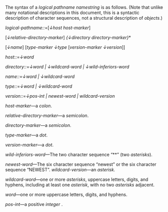  

The syntax of a *logical pathname namestring* is as follows. (Note that unlike many notational descriptions in this document, this is a syntactic description of character sequences, not a structural description of *objects*.) 

*logical-pathname::*=[*↓host host-marker*] 

[*↓relative-directory-marker*] *\{↓directory directory-marker\}*\* 

[*↓name*] [*type-marker ↓type* [*version-marker ↓version*]] 

*host::*=*↓word* 

*directory::*=*↓word | ↓wildcard-word | ↓wild-inferiors-word* 

*name::*=*↓word | ↓wildcard-word* 

*type::*=*↓word | ↓wildcard-word* 

*version::*=*↓pos-int | newest-word | wildcard-version* 

*host-marker*—a *colon*. 

*relative-directory-marker*—a *semicolon*. 

*directory-marker*—a *semicolon*. 

*type-marker*—a *dot*. 

*version-marker*—a *dot*. 

*wild-inferiors-word*—The two character sequence “\*\*” (two *asterisks*). 

*newest-word*—The six character sequence “newest” or the six character sequence “NEWEST”. *wildcard-version*—an *asterisk*. 

*wildcard-word*—one or more *asterisks*, uppercase letters, digits, and hyphens, including at least one *asterisk*, with no two *asterisks* adjacent. 

*word*—one or more uppercase letters, digits, and hyphens. 

*pos-int*—a positive *integer* . 



 

 

